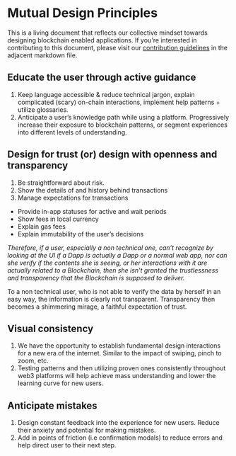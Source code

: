 # Mutual Design Principles
This is a living document that reflects our collective mindset towards designing blockchain enabled applications. If you're interested in contributing to this document, please visit our [contribution guidelines](./CONTRIBUTING.md) in the adjacent markdown file.

## Educate the user through active guidance
1. Keep language accessible & reduce technical jargon, explain complicated (scary) on-chain interactions, implement help patterns + utilize glossaries.
2. Anticipate a user’s knowledge path while using a platform. Progressively increase their exposure to blockchain patterns, or segment experiences into different levels of understanding.

## Design for trust (or) design with openness and transparency
1. Be straightforward about risk.
2. Show the details of and history behind transactions
3. Manage expectations for transactions
- Provide in-app statuses for active and wait periods 
- Show fees in local currency
- Explain gas fees
- Explain immutability of the user’s decisions
            
*Therefore, if a user, especially a non technical one, can’t recognize by looking at the UI if a Dapp is actually a Dapp or a normal web app, nor can she verify if the contents she is seeing, or her interactions with it are actually related to a Blockchain, then she isn’t granted the trustlessness and transparency that the Blockchain is supposed to deliver.*
            
To a non technical user, who is not able to verify the data by herself in an easy way, the information is clearly not transparent. Transparency then becomes a shimmering mirage, a faithful expectation of trust.
            
## Visual consistency
1. We have the opportunity to establish fundamental design interactions for a new era of the internet. Similar to the impact of swiping, pinch to zoom, etc. 
2. Testing patterns and then utilizing proven ones consistently throughout web3 platforms will help achieve mass understanding and lower the learning curve for new users.

## Anticipate mistakes
1. Design constant feedback into the experience for new users. Reduce their anxiety and potential for making mistakes.
2. Add in points of friction (i.e confirmation modals) to reduce errors and help direct user to their next step.
